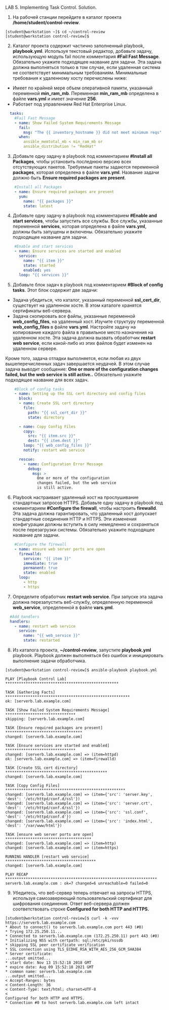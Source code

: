 LAB 5. Implementing Task Control. Solution. 

1. На рабочей станции перейдите в каталог проекта **/home/student/control-review**.
```console
[student@workstation ~]$ cd ~/control-review
[student@workstation control-review]$
```
2. Каталог проекта содержит частично заполненный playbook, **playbook.yml**. Используя текстовый редактор, добавьте задачу, использующую модуль fail после комментария **#Fail Fast Message**.
Обязательно укажите подходящее название для задачи. Эта задача должна выполняться только в том случае, если удаленная система не соответствует минимальным требованиям.
Минимальные требования к удаленному хосту перечислены ниже:
- Имеет по крайней мере объем оперативной памяти, указанный переменной **min_ram_mb**. Переменная **min_ram_mb** определена в файле **vars.yml** и имеет значение **256**.
- Работает под управлением Red Hat Enterprise Linux.
```yaml
  tasks:
    #Fail Fast Message
    - name: Show Failed System Requirements Message
      fail:
        msg: "The {{ inventory_hostname }} did not meet minimum reqs"
      when:
        ansible_memtotal_mb < min_ram_mb or
        ansible_distribution != "RedHat"
```

3. Добавьте одну задачу в playbook под комментарием **#Install all Packages**, чтобы установить последнюю версию всех отсутствующих пакетов. Требуемые пакеты задаются переменной **packages**, которая определена в файле **vars.yml**. Название задачи должно быть **Ensure required packages are present**.
```yaml
    #Install all Packages
    - name: Ensure required packages are present
      yum:
        name: "{{ packages }}"
        state: latest
```

4. Добавьте одну задачу в playbook под комментарием **#Enable and start services**, чтобы запустить все службы. Все службы, указанные переменной **services**, которая определена в файле **vars.yml**, должны быть запущены и включены. Обязательно укажите подходящее название для задачи.
```yaml
    #Enable and start services
    - name: Ensure services are started and enabled
      service:
        name: "{{ item }}"
        state: started
        enabled: yes
      loop: "{{ services }}"
```

5. Добавьте блок задач в playbook под комментарием **#Block of config tasks**. Этот блок содержит две задачи:
- Задача убедиться, что каталог, указанный переменной **ssl_cert_dir**, существует на удаленном хосте. В этом каталоге хранятся сертификаты веб-сервера.
- Задача скопировать все файлы, указанные переменной **web_config_files**, на удаленный хост. Изучите структуру переменной **web_config_files** в файле **vars.yml**. Настройте задачу на копирование каждого файла в правильное место назначения на удаленном хосте.
Эта задача должна вызвать обработчик **restart web service**, если какой-либо из этих файлов будет изменен на удаленном сервере.

Кроме того, задача отладки выполняется, если любая из двух вышеперечисленных задач завершается неудачей. В этом случае задача выводит сообщение: **One or more of the configuration changes failed,
but the web service is still active..**
Обязательно укажите подходящее название для всех задач.
```yaml
    #Block of config tasks
    - name: Setting up the SSL cert directory and config files
      block:
      - name: Create SSL cert directory
        file:
          path: "{{ ssl_cert_dir }}"
          state: directory

      - name: Copy Config Files
        copy:
          src: "{{ item.src }}"
          dest: "{{ item.dest }}"
        loop: "{{ web_config_files }}"
        notify: restart web service

      rescue: 
        - name: Configuration Error Message
          debug:
            msg: >
              One or more of the configuration
              changes failed, but the web service
              is still active.
 ```

6. Playbook настраивает удаленный хост на прослушивание стандартных запросов HTTPS. Добавьте одну задачу в playbook под комментарием **#Configure the firewall**, чтобы настроить **firewalld**.
Эта задача должна гарантировать, что удаленный хост допускает стандартные соединения HTTP и HTTPS. Эти изменения конфигурации должны вступить в силу немедленно и сохраняться после перезагрузки системы. Обязательно укажите подходящее название для задачи.
```yaml
    #Configure the firewall
    - name: ensure web server ports are open
      firewalld:
        service: "{{ item }}"
        immediate: true
        permanent: true
        state: enabled
      loop:
        - http
        - https
```

7. Определите обработчик **restart web service**.
При запуске эта задача должна перезапустить веб-службу, определенную переменной **web_service**, определенной в файле **vars.yml**.
```yaml
  #Add handlers
  handlers:
    - name: restart web service
      service:
        name: "{{ web_service }}"
        state: restarted
```

8. Из каталога проекта, **~/control-review**, запустите **playbook.yml** playbook. Playbook должен выполняться без ошибок и инициировать выполнение задачи обработчика.
```console
[student@workstation control-review]$ ansible-playbook playbook.yml

PLAY [Playbook Control Lab] **************************************************

TASK [Gathering Facts] *******************************************************
ok: [serverb.lab.example.com]

TASK [Show Failed System Requirements Message] *******************************
skipping: [serverb.lab.example.com]

TASK [Ensure required packages are present] **********************************
changed: [serverb.lab.example.com]

TASK [Ensure services are started and enabled] *******************************
changed: [serverb.lab.example.com] => (item=httpd)
ok: [serverb.lab.example.com] => (item=firewalld)

TASK [Create SSL cert directory] *********************************************
changed: [serverb.lab.example.com]

TASK [Copy Config Files] *****************************************************
changed: [serverb.lab.example.com] => (item={'src': 'server.key', 'dest': '/etc/httpd/conf.d/ssl'})
changed: [serverb.lab.example.com] => (item={'src': 'server.crt', 'dest': '/etc/httpd/conf.d/ssl'})
changed: [serverb.lab.example.com] => (item={'src': 'ssl.conf', 'dest': '/etc/httpd/conf.d'})
changed: [serverb.lab.example.com] => (item={'src': 'index.html', 'dest': '/var/www/html'})

TASK [ensure web server ports are open] **************************************
changed: [serverb.lab.example.com] => (item=http)
changed: [serverb.lab.example.com] => (item=https)

RUNNING HANDLER [restart web service] ****************************************
changed: [serverb.lab.example.com]

PLAY RECAP *******************************************************************
serverb.lab.example.com : ok=7 changed=6 unreachable=0 failed=0
```
9. Убедитесь, что веб-сервер теперь отвечает на запросы HTTPS, используя самозаверяющий пользовательский сертификат для шифрования соединения. Ответ веб-сервера должен соответствовать строке
**Configured for both HTTP and HTTPS.**
```console
[student@workstation control-review]$ curl -k -vvv https://serverb.lab.example.com
* About to connect() to serverb.lab.example.com port 443 (#0)
* Trying 172.25.250.11...
* Connected to serverb.lab.example.com (172.25.250.11) port 443 (#0)
* Initializing NSS with certpath: sql:/etc/pki/nssdb
* skipping SSL peer certificate verification
* SSL connection using TLS_ECDHE_RSA_WITH_AES_256_GCM_SHA384
* Server certificate:
...output omitted...
* start date: Nov 13 15:52:18 2018 GMT
* expire date: Aug 09 15:52:18 2021 GMT
* common name: serverb.lab.example.com
...output omitted...
< Accept-Ranges: bytes
< Content-Length: 36
< Content-Type: text/html; charset=UTF-8
<
Configured for both HTTP and HTTPS.
* Connection #0 to host serverb.lab.example.com left intact
```